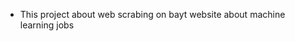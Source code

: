 <!---
MahmoudAdel12/MahmoudAdel12 is a ✨ special ✨ repository because its `README.md` (this file) appears on your GitHub profile.
You can click the Preview link to take a look at your changes.
--->
- This project about web scrabing on bayt website about machine learning  jobs
